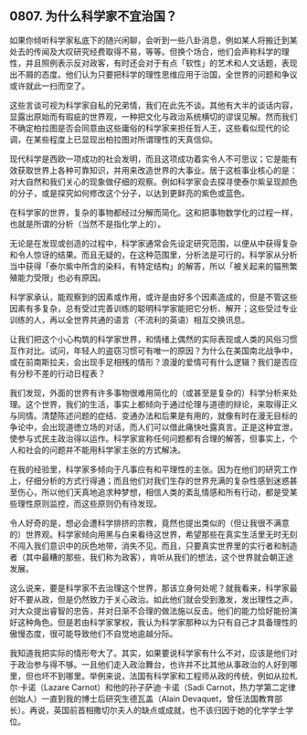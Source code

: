 ## 0807. 为什么科学家不宜治国？

如果你倾听科学家私底下的随兴闲聊，会听到一些八卦消息，例如某人将搬迁到某处去的传闻及大叹研究经费取得不易，等等。但换个场合，他们会声称科学的理性，并且照例表示反对政客，有时还会对于有点「软性」的艺术和人文话题，表现出不屑的态度。他们认为只要把科学的理性思维应用于治国，全世界的问题和争议或许就此一扫而空了。

这些言谈可视为科学家自私的兄弟情，我们在此先不谈。其他有大半的谈话内容，显露出原始而有瑕疵的世界观，一种把文化与政治系统横切的谬误见解。然而我们不确定柏拉图是否会同意由这些庸俗的科学家来担任哲人王，这些看似现代的论调，在某些程度上已显现出柏拉图对所谓理性的天真信仰。

现代科学是西欧一项成功的社会发明，而且这项成功着实令人不可思议；它是能有效获取世界上各种可靠知识，并用来改造世界的大事业。居于这桩事业核心的是：对大自然和我们关心的现象做仔细的观察。例如科学家会去探寻使泰尔紫呈现颜色的分子，或是探究如何修改这个分子，以达到更鲜亮的紫色或蓝色。

在科学家的世界，复杂的事物都经过分解而简化。这和把事物数学化的过程一样，也就是所谓的分析（当然不是指化学上的）。

无论是在发现或创造的过程中，科学家通常会先设定研究范围，以便从中获得复杂和令人惊讶的结果。而且无疑的，在这种范围里，分析法是可行的。科学家从分析当中获得「泰尔紫中所含的染料，有特定结构」的解答，所以「被关起来的猫熊繁殖能力受限」也必有原因。

科学家承认，能观察到的因素或作用，或许是由好多个因素造成的，但是不管这些因素有多复杂，总有受过完善训练的聪明科学家能把它分析、解开；这些受过专业训练的人，再以全世界共通的语言（不流利的英语）相互交换讯息。

让我们把这个小心构筑的科学家世界，和情绪上偶然的实际表现或人类的风俗习惯互作对比。试问，年轻人的盗窃习惯可有唯一的原因？为什么在美国南北战争中，或在前南斯拉夫，会出现手足相残的情形？浪漫的爱情可有什么逻辑？我们是否应有分秒不差的行动日程表？

我们发现，外面的世界有许多事物很难用简化的（或甚至是复杂的）科学分析来处理。这个世界，我们的生活，事实上都倾向于通过伦理与道德的辩论，来取得正义与同情。清楚陈述问题的症结、变通办法和后果是有用的，就像有时在漫无目标的争论中，会出现道徳立场的对话，而人们可以借此痛快吐露真言。正是这种宜泄，使参与式民主政治得以运作。科学家宣称任何问题都有合理的解答，但事实上，个人和社会的问题并不能用科学家主张的方式解决。

在我的经验里，科学家多倾向于凡事应有和平理性的主张。因为在他们的研究工作上，仔细分析的方式行得通；而且他们对我们生存的世界充满的复杂性感到迷惑甚至伤心，所以他们天真地追求种梦想，相信人类的紊乱情感和所有行动，都是受某些理性原则监控，而这些原则仍有待发现。

令人好奇的是，想必会遭科学排挤的宗教，竟然也提出类似的（但让我很不满意的）世界观。科学家倾向用黑与白来看待这世界，希望那些在真实生活里无时无刻不闯入我们意识中的灰色地带，消失不见。而且，只要真实世界里的实行者和制造者（其中最糟的那些，我们称为政客），肯听从我们的想法，这个世界就会朝正途发展。

这么说来，要是科学家不去治理这个世界，那该立身何处呢？就我看来，科学家最好不要从政，但是仍然致力于关心政治。如此他们就会受到激发，发出理性之声，对大众提出睿智的忠告，并对日渐不合理的做法施以反击。他们的能力恰好能扮演好这种角色。但是若由科学家掌权，我认为科学家那种以为只有自己才具备理性的傲慢态度，很可能导致他们不自觉地逾越分际。

我知道我把实际的情形夸大了。其实，如果要说科学家有什么不对，应该是他们对于政治参与得不够。一且他们走入政治舞台，也许并不比其他从事政治的人好到哪里，但也坏不到哪里。举例来说，法国有科学家和工程师从政的传统，例如从拉札尔·卡诺（Lazare Carnot）和他的孙子萨迪·卡诺（Sadi Carnot，热力学第二定律创始人）一直到我的博士后研究生德瓦盖（Alain Devaquet，曾任法国教育部长）。再说，英国前首相撒切尔夫人的缺点或成就，也不该归因于她的化学学士学位。